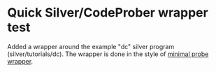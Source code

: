 # Quick Silver/CodeProber wrapper test

Added a wrapper around the example "dc" silver program (silver/tutorials/dc).
The wrapper is done in the style of [minimal probe wrapper](https://github.com/lu-cs-sde/codeprober/tree/master/minimal-probe-wrapper).

